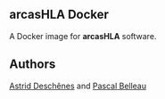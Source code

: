 
## arcasHLA Docker


A Docker image for **arcasHLA** software.


## Authors ##

[Astrid Desch&ecirc;nes](http://ca.linkedin.com/in/astriddeschenes "Astrid Desch&ecirc;nes")
and
[Pascal Belleau](http://ca.linkedin.com/in/pascalbelleau "Pascal Belleau")
